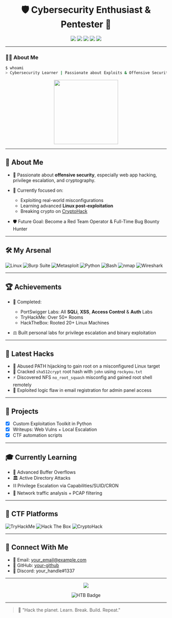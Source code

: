 <h1 align="center">🛡️ Cybersecurity Enthusiast & Pentester 🐚</h1>

<p align="center">
  <img src="https://img.shields.io/badge/Linux-black?style=for-the-badge&logo=linux&logoColor=white">
  <img src="https://img.shields.io/badge/Burp%20Suite-ff6600?style=for-the-badge&logo=burp-suite&logoColor=white">
  <img src="https://img.shields.io/badge/Kali%20Linux-557C94?style=for-the-badge&logo=kalilinux&logoColor=white">
  <img src="https://img.shields.io/badge/TryHackMe-212C42?style=for-the-badge&logo=tryhackme&logoColor=white">
  <img src="https://img.shields.io/badge/Hack%20The%20Box-9FEF00?style=for-the-badge&logo=hackthebox&logoColor=black">
</p>

---

### 👨‍💻 About Me

```bash
$ whoami
> Cybersecurity Learner | Passionate about Exploits & Offensive Security
```

<p align="center">
  <img src="https://media.giphy.com/media/26tn33aiTi1jkl6H6/giphy.gif" width="200" />
</p>

---

## 📘 About Me

* 🔎 Passionate about **offensive security**, especially web app hacking, privilege escalation, and cryptography.
* 🔨 Currently focused on:

  * Exploiting real-world misconfigurations
  * Learning advanced **Linux post-exploitation**
  * Breaking crypto on [CryptoHack](https://cryptohack.org)
* 🛡️ Future Goal: Become a Red Team Operator & Full-Time Bug Bounty Hunter

---

## 🛠️ My Arsenal

![Linux](https://img.shields.io/badge/Linux-FCC624?style=for-the-badge\&logo=linux\&logoColor=black)
![Burp Suite](https://img.shields.io/badge/Burp%20Suite-ff6600?style=for-the-badge\&logo=burp-suite\&logoColor=white)
![Metasploit](https://img.shields.io/badge/Metasploit-0e9db3?style=for-the-badge\&logo=metasploit\&logoColor=white)
![Python](https://img.shields.io/badge/python-%233776AB.svg?style=for-the-badge\&logo=python\&logoColor=white)
![Bash](https://img.shields.io/badge/Bash-121011?style=for-the-badge\&logo=gnu-bash\&logoColor=white)
![nmap](https://img.shields.io/badge/Nmap-00457C?style=for-the-badge)
![Wireshark](https://img.shields.io/badge/Wireshark-1679A7?style=for-the-badge\&logo=wireshark\&logoColor=white)

---

## 🏆 Achievements

* 💪 Completed:

  * PortSwigger Labs: All **SQLi**, **XSS**, **Access Control** & **Auth** Labs
  * TryHackMe: Over 50+ Rooms
  * HackTheBox: Rooted 20+ Linux Machines
* ⚖️ Built personal labs for privilege escalation and binary exploitation

---

## 🔮 Latest Hacks

* 🔐 Abused PATH hijacking to gain root on a misconfigured Linux target
* 🧡 Cracked `sha512crypt` root hash with `john` using `rockyou.txt`
* ⚡ Discovered NFS `no_root_squash` misconfig and gained root shell remotely
* 🔧 Exploited logic flaw in email registration for admin panel access

---

## 🚩 Projects

* [x] Custom Exploitation Toolkit in Python
* [x] Writeups: Web Vulns + Local Escalation
* [x] CTF automation scripts

---

## 🎓 Currently Learning

* 🧠 Advanced Buffer Overflows
* 🏛️ Active Directory Attacks
* ⛓ Privilege Escalation via Capabilities/SUID/CRON
* 🚨 Network traffic analysis + PCAP filtering

---

## 🎩 CTF Platforms

![TryHackMe](https://img.shields.io/badge/TryHackMe-212C42?style=for-the-badge\&logo=tryhackme\&logoColor=white)
![Hack The Box](https://img.shields.io/badge/Hack%20The%20Box-9FEF00?style=for-the-badge\&logo=hackthebox\&logoColor=black)
![CryptoHack](https://img.shields.io/badge/CryptoHack-purple?style=for-the-badge)

---

## 💬 Connect With Me

* 📧 Email: [your\_email@example.com](mailto:your_email@example.com)
* 🔔 GitHub: [your-github](https://github.com/your-github)
* 💎 Discord: your\_handle#1337

---

<p align="center">
  <img src="https://github-readme-stats.vercel.app/api?username=your-github&show_icons=true&theme=radical" />
</p>

<p align="center">
  <img src="https://www.hackthebox.com/badge/image/your-htb-id" alt="HTB Badge" />
</p>

---

> 📱 "Hack the planet. Learn. Break. Build. Repeat."
